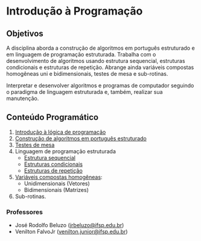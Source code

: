 # Introdução à Programação

## Objetivos

A disciplina aborda a construção de algoritmos em português estruturado e em linguagem de programação
estruturada. Trabalha com o desenvolvimento de algoritmos usando estrutura sequencial,
estruturas condicionais e estruturas de repetição. Abrange ainda variáveis compostas homogêneas
uni e bidimensionais, testes de mesa e sub-rotinas.

Interpretar e desenvolver algoritmos e programas de computador seguindo o paradigma de linguagem
estruturada e, também, realizar sua manutenção.

## Conteúdo Programático

1. [Introdução à lógica de programação](https://docs.google.com/presentation/d/1zG9EtvSfGIwGQZwjYNoLP6nn1_ugvZnjF57tuJSRq4M/edit?usp=sharing)
2. [Construção de algoritmos em português estruturado](https://docs.google.com/presentation/d/1gsJ8cbDsytSYkiQXzCN1NvZjnSFoEhNkaG70HDwSSZM/edit?usp=sharing)
3. [Testes de mesa](https://docs.google.com/presentation/d/1O9LZ--JITqeUbBwiu2RCrivYipGu5pEo7k63zMt1wo8/edit?usp=sharing)
4. Linguagem de programação estruturada
   - [Estrutura sequencial](https://docs.google.com/presentation/d/1WF3SrAhARglqkcxj1Cv_Uy4ijZ889vcYettcnwR5HXc/edit?usp=sharing)
   - [Estruturas condicionais](https://docs.google.com/presentation/d/1I35NF7e_hHDOaX0CQErjDiY6yq2ntab6MVUi8kn0g9I/edit?usp=sharing)
   - [Estruturas de repetição](https://docs.google.com/presentation/d/1Bh3f5xdaqnB2KBofa7zrMZw2oquSCYPW2ZzcMClumxM/edit?usp=sharing)
5. [Variáveis compostas homogêneas](https://docs.google.com/presentation/d/1lWU_3AfPrJL3bHuzs-GhBDwWxKBFIJm6d0oeZr5FEE4/edit?usp=sharing):
   - Unidimensionais (Vetores)
   - Bidimensionais (Matrizes)
6. Sub-rotinas.

### Professores ###

- José Rodolfo Beluzo ([jrbeluzo@ifsp.edu.br](mailto:jrbeluzo@ifsp.edu.br))
- Venilton FalvoJr ([venilton.junior@ifsp.edu.br](mailto:venilton.junior@ifsp.edu.br))
